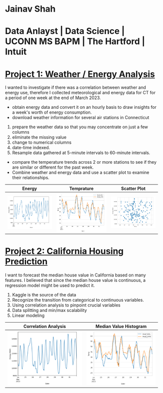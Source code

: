 

# Jainav Shah
# Data Anlayst | Data Science | UCONN MS BAPM | The Hartford | Intuit 

# [Project 1: Weather / Energy Analysis](https://github.com/jainavshah/DataSciencePortfolio/blob/main/Weather_and_Energy.ipynb)

I wanted to investigate if there was a correlation between weather and energy use, therefore I collected meteorological and energy data for CT for a period of one week at the end of March 2023.

* obtain energy data and convert it on an hourly basis to draw insights for a week's worth of energy consumption.
* download weather information for several air stations in Connecticut
1. prepare the weather data so that you may concentrate on just a few columns
2. eliminate the missing value
3. change to numerical columns
4. date-time indexed.
5. Resample data gathered at 5-minute intervals to 60-minute intervals.
* compare the temperature trends across 2 or more stations to see if they are similar or different for the past week.
* Combine weather and energy data and use a scatter plot to examine their relationships.


Energy                     |  Temprature               | Scatter Plot
:-------------------------:|:-------------------------:|:-------------------------:
![](Images/EnegryProject-EnergyVSdates.png)  |  ![](Images/EnergyProject-TempVSDate.png) | ![](Images/EnergyProject-ScatterPlot.png)

# [Project 2: California Housing Prediction](https://github.com/jainavshah/DataSciencePortfolio/blob/main/CaliHousingPrediction.ipynb)

I want to forecast the median house value in California based on many features. I believed that since the median house value is continuous, a regression model might be used to predict it.

1. Kaggle is the source of the data
2. Recognize the transition from categorical to continuous variables.
3. Using correlation analysis to pinpoint crucial variables
4. Data splitting and min/max scalability
5. Linear modeling

Correlation Analysis       |  Median Value Histogram               
:-------------------------:|:-------------------------:
![](Images/EnegryProject-EnergyVSdates.png)  |  ![](Images/EnergyProject-TempVSDate.png) 



